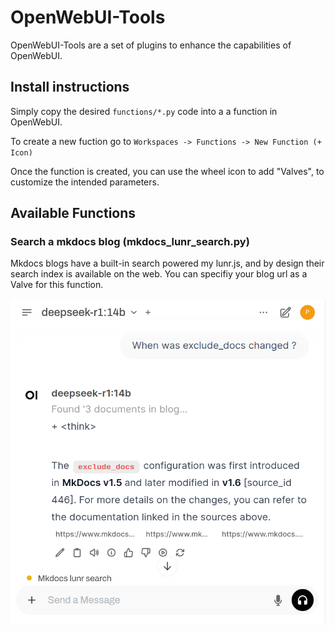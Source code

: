# OpenWebUI-Tools

OpenWebUI-Tools are a set of plugins to enhance the capabilities of OpenWebUI.

## Install instructions

Simply copy the desired `functions/*.py` code into a a function in OpenWebUI.

To create a new fuction go to `Workspaces -> Functions -> New Function (+ Icon)`

Once the function is created, you can use the wheel icon to add "Valves", to customize the intended parameters.


## Available Functions

### Search a mkdocs blog (mkdocs_lunr_search.py)

Mkdocs blogs have a built-in search powered my lunr.js, and by design their search index is available on the web.
You can specifiy your blog url as a Valve for this function.

![Screenshot - Mkdocs Lunr Search](./docs/mkdocs_lunr_search.png)
